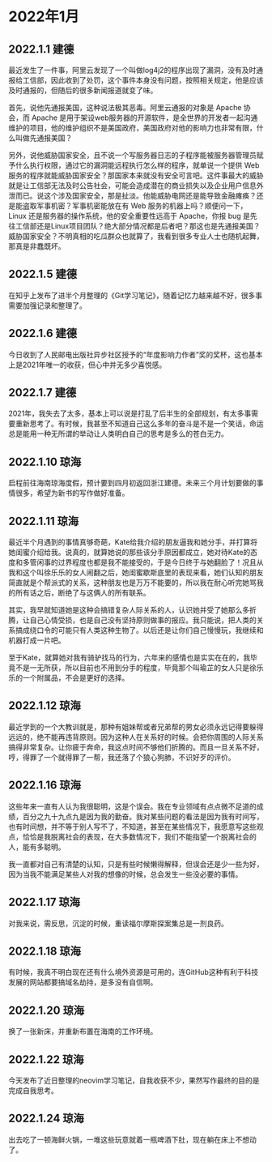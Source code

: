 # 2022年1月

## 2022.1.1 建德

最近发生了一件事，阿里云发现了一个叫做log4j2的程序出现了漏洞，没有及时通报给工信部，因此收到了处罚，这个事件本身没有问题，按照相关规定，他是应该及时通报的，但随后的很多新闻报道就变了味。

首先，说他先通报美国，这种说法极其恶毒。阿里云通报的对象是 Apache 协会，而 Apache 是用于架设web服务器的开源软件，是全世界的开发者一起沟通维护的项目，他的维护组织不是美国政府，美国政府对他的影响力也非常有限，什么叫做先通报美国？

另外，说他威胁国家安全，且不说一个写服务器日志的子程序能被服务器管理员赋予什么执行权限，通过它的漏洞能远程执行怎么样的程序，就单说一个提供 Web 服务的程序就能威胁国家安全？那国家本来就没有安全可言吧。这件事最大的威胁就是让工信部无法及时公告社会，可能会造成潜在的商业损失以及企业用户信息外泄而已。说这个涉及国家安全，那是扯淡。他能威胁电网还是能导致金融瘫痪？还是能盗取军事机密？军事机密能放在有 Web 服务的机器上吗？顺便问一下，Linux 还是服务器的操作系统，他的安全重要性远高于 Apache，你报 bug 是先往工信部还是Linux项目团队？绝大部分情况都是后者吧？那这也是先通报美国？威胁国家安全？不明真相的吃瓜群众也就算了，我看到很多专业人士也随机起舞，那真是非蠢既坏。

## 2022.1.5 建德

在知乎上发布了进半个月整理的《Git学习笔记》，随着记忆力越来越不好，很多事需要加强记录和整理了。

## 2022.1.6 建德

今日收到了人民邮电出版社异步社区授予的“年度影响力作者”奖的奖杯，这也基本上是2021年唯一的收获，但心中并无多少喜悦感。

## 2022.1.7 建德

2021年，我失去了太多，基本上可以说是打乱了后半生的全部规划，有太多事需要重新思考了。有时候，我甚至不知道自己这么多年的奋斗是不是一个笑话，命运总是能用一种无所谓的举动让人类明白自己的思考是多么的苍白无力。

## 2022.1.10 琼海

启程前往海南琼海度假，预计要到四月初返回浙江建德。未来三个月计划要做的事情很多，希望为新书的写作做好准备。

## 2022.1.11 琼海

最近半个月遇到的事情真够奇葩，Kate给我介绍的朋友逼我和她分手，并打算将她闺蜜介绍给我。说真的，就算她说的那些该分手原因都成立，她对待Kate的态度和多管闲事的过界程度也都是我不能接受的，于是今日终于与她翻脸了！况且从我和这个叫徐乐乐的女人闹翻之后，她闺蜜歇斯底里的表现来看，她们认知的朋友简直就是个帮派式的关系，这种朋友也是万万不能要的，所以我在耐心听完她骂我的所有话之后，断绝了与这俩人的所有联系。

其实，我早就知道她是这种会搞错复杂人际关系的人，认识她并受了她那么多折腾，让自己心情受损，也是自己没有坚持原则做事的报应。我只能说，把人类的关系搞成绕口令的可能只有人类这种生物了。以后还是让你们自己慢慢玩，我继续和机器打成一片吧。

至于Kate，就算她对我有骑驴找马的行为，六年来的感情也是实实在在的，我毕竟不是一无所获，所以目前也不用到分手的程度，毕竟那个叫瑜芷的女人只是徐乐乐的一个附属品，不会是更好的选择。

## 2022.1.12 琼海

最近学到的一个大教训就是，那种有姐妹帮或者兄弟帮的男女必须永远记得要躲得远远的，绝不能再违背原则。因为这种人在关系好的时候。会把你周围的人际关系搞得非常复杂。让你疲于奔命，我这点时间不够他们折腾的。而且一旦关系不好，哼，得罪了一个就得罪了一帮，我还落了个狼心狗肺，不识好歹的评价。

## 2022.1.16 琼海

这些年来一直有人认为我很聪明，这是个误会。我在专业领域有点点微不足道的成绩，百分之九十九点九是因为我的勤奋。我对某些问题的看法是因为我有时间写，也有时间想，并不等于别人写不了，不知道，甚至在某些情况下，我愿意写这些观点，恰恰是我脱离社会的表现，在大多数情况下，我们不能指望一个脱离社会的人，能有多聪明。

我一直都对自己有清楚的认知，只是有些时候懒得解释，但误会还是少一些为好，因为当我不能满足某些人对我的想像的时候，总会发生一些没必要的事情。

## 2022.1.17 琼海

对我来说，需反思，沉淀的时候，重读福尔摩斯探案集总是一剂良药。

## 2022.1.18 琼海

有时候，我真不明白现在还有什么境外资源是可用的，连GitHub这种有利于科技发展的网站都要搞域名劫持，是多没有自信啊。

## 2022.1.20 琼海

换了一张新床，并重新布置在海南的工作环境。

## 2022.1.22 琼海

今天发布了近日整理的neovim学习笔记，自我收获不少，果然写作最终的目的是完成自我思考。

## 2022.1.24 琼海

出去吃了一顿海鲜火锅，一堆这些玩意就着一瓶啤酒下肚，现在躺在床上不想动了。
